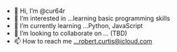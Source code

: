 - 👋 Hi, I’m @cur64r
- 👀 I’m interested in ...learning basic programming skills
- 🌱 I’m currently learning ...Python, JavaScript
- 💞️ I’m looking to collaborate on ... (TBD)
- 📫 How to reach me ...robert.curtis@icloud.com

<!---
cur64r/cur64r is a ✨ special ✨ repository because its `README.md` (this file) appears on your GitHub profile.
You can click the Preview link to take a look at your changes.
--->
